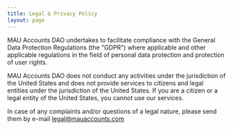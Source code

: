 ```yaml
---
title: Legal & Privacy Policy
layout: page
---
```


MAU Accounts DAO undertakes to facilitate compliance with the General Data Protection Regulations (the "GDPR") where applicable and other applicable regulations in the field of personal data protection and protection of user rights.

MAU Accounts DAO does not conduct any activities under the jurisdiction of the United States and does not provide services to citizens and legal entities under the jurisdiction of the United States. If you are a citizen or a legal entity of the United States, you cannot use our services.

In case of any complaints and/or questions of a legal nature, please send them by e-mail [legal@mauaccounts.com](mailto:legal@mauaccounts.com)
